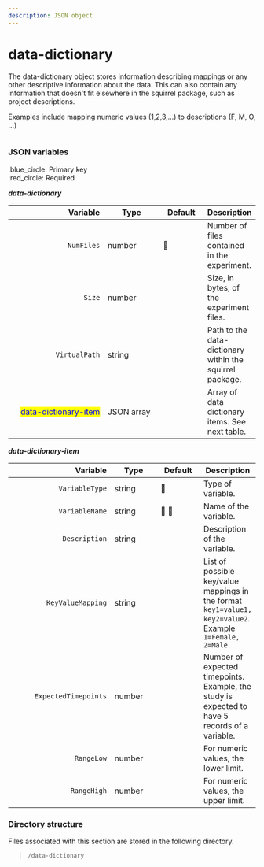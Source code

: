 ```yaml
---
description: JSON object
---
```


# data-dictionary

The data-dictionary object stores information describing mappings or any other descriptive information about the data. This can also contain any information that doesn't fit elsewhere in the squirrel package, such as project descriptions.

Examples include mapping numeric values (1,2,3,...) to descriptions (F, M, O, ...)

<figure><img src="https://mermaid.ink/img/pako:eNptksFqwzAMhl8leBRcaEYZ2cWDnrbLGBust5GLGiuN18Q2trM1lL777KRO26w5xL-sT5Jl-UAKxZEwsjWgq-TtM5eJ_4xSjr6uP957NU_TFQcHNPzmT2fE72sodrBFelqnXqGxFhItHdWEwL1GIxqUztILPaFC4ZSLwgklwXR0Ys8HuN9NV1ujWg0S6s4KS3sriWbMe0Jtu_nGwpeOIvqjHRjXcuE7OK03CLWxaH4gHMbSS-MGK6Tzbt9iD19ZIz0UCqX9dYTK_fLfPfY47W42G0LS-zAgA40tRR1mFOQZGmcSuHAj1qG2w-X2MqJjVtfVmIxk4rPW7K4s8XG5XPiDGbXDlIOtwBjo2EM8cIy6GNl17BDK7rIsO-n0V3BXsUzvyYI0aBoQ3D_TQ0iZE1dhgzlhXnIsoa1dTnJ59GirfSF84cIpQ1gJtcUFgdapdScLwpxpMULPAvyrb0bKv5kvpaJ9_AP3KBDt?type=png" alt=""><figcaption></figcaption></figure>

### JSON variables

:blue\_circle: Primary key\
:red\_circle: Required

_**data-dictionary**_

<table data-full-width="true"><thead><tr><th width="256" align="right">Variable</th><th width="131.00000000000003">Type</th><th width="89">Default</th><th>Description</th></tr></thead><tbody><tr><td align="right"><code>NumFiles</code></td><td>number</td><td><span data-gb-custom-inline data-tag="emoji" data-code="1f534">🔴</span></td><td>Number of files contained in the experiment.</td></tr><tr><td align="right"><code>Size</code></td><td>number</td><td></td><td>Size, in bytes, of the experiment files.</td></tr><tr><td align="right"><code>VirtualPath</code></td><td>string</td><td></td><td>Path to the data-dictionary within the squirrel package.</td></tr><tr><td align="right"><mark style="color:blue;">data-dictionary-item</mark></td><td>JSON array</td><td></td><td>Array of data dictionary items. See next table.</td></tr></tbody></table>

_**data-dictionary-item**_

<table data-full-width="true"><thead><tr><th width="240" align="right">Variable</th><th width="98.00000000000003">Type</th><th width="87">Default</th><th>Description</th></tr></thead><tbody><tr><td align="right"><code>VariableType</code></td><td>string</td><td><span data-gb-custom-inline data-tag="emoji" data-code="1f534">🔴</span></td><td>Type of variable.</td></tr><tr><td align="right"><code>VariableName</code></td><td>string</td><td><span data-gb-custom-inline data-tag="emoji" data-code="1f534">🔴</span> <span data-gb-custom-inline data-tag="emoji" data-code="1f535">🔵</span></td><td>Name of the variable.</td></tr><tr><td align="right"><code>Description</code></td><td>string</td><td></td><td>Description of the variable.</td></tr><tr><td align="right"><code>KeyValueMapping</code></td><td>string</td><td></td><td>List of possible key/value mappings in the format <code>key1=value1, key2=value2</code>. Example <code>1=Female, 2=Male</code></td></tr><tr><td align="right"><code>ExpectedTimepoints</code></td><td>number</td><td></td><td>Number of expected timepoints. Example, the study is expected to have 5 records of a variable.</td></tr><tr><td align="right"><code>RangeLow</code></td><td>number</td><td></td><td>For numeric values, the lower limit.</td></tr><tr><td align="right"><code>RangeHigh</code></td><td>number</td><td></td><td>For numeric values, the upper limit.</td></tr></tbody></table>

### Directory structure

Files associated with this section are stored in the following directory.

> `/data-dictionary`
